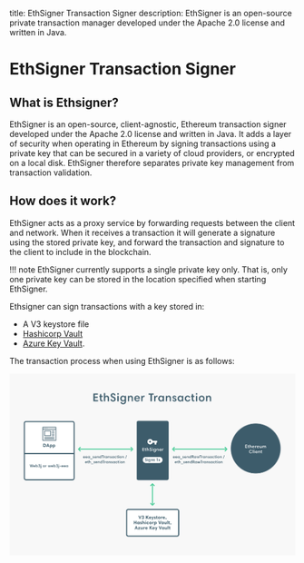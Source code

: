 title: EthSigner Transaction Signer
description: EthSigner is an open-source private transaction manager developed under the Apache 2.0 license and written in Java. 
<!--- END of page meta data -->

# EthSigner Transaction Signer

## What is Ethsigner?

EthSigner is an open-source, client-agnostic, Ethereum transaction signer developed under the Apache 2.0 license and written in Java. It adds a layer of security when operating in Ethereum by signing transactions using a private key that can be secured in a variety of cloud providers, or encrypted on a local disk. EthSigner therefore separates private key management from transaction validation. 

## How does it work?

EthSigner acts as a proxy service by forwarding requests between the client and network. When it receives a transaction it will generate a signature using the stored private key, and forward the transaction and signature to the client to include in the blockchain.

!!! note
    EthSigner currently supports a single private key only. That is, only one private key can be stored in the location specified when starting EthSigner.

Ethsigner can sign transactions with a key stored in:

* A V3 keystore file
* [Hashicorp Vault](Using-EthSigner/Hashicorp.md) 
* [Azure Key Vault](Using-EthSigner/Azure.md). 

The transaction process when using EthSigner is as follows:

![EthSigner Transaction](images/EthSigner_Transaction.png)
